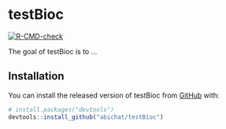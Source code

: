 
<!-- README.md is generated from README.Rmd. Please edit that file -->

# testBioc

<!-- badges: start -->

[![R-CMD-check](https://github.com/abichat/testBioc/workflows/R-CMD-check/badge.svg)](https://github.com/abichat/testBioc/actions)
<!-- badges: end -->

The goal of testBioc is to …

## Installation

You can install the released version of testBioc from
[GitHub](https://github.com/) with:

``` r
# install.packages("devtools")
devtools::install_github("abichat/testBioc")
```
